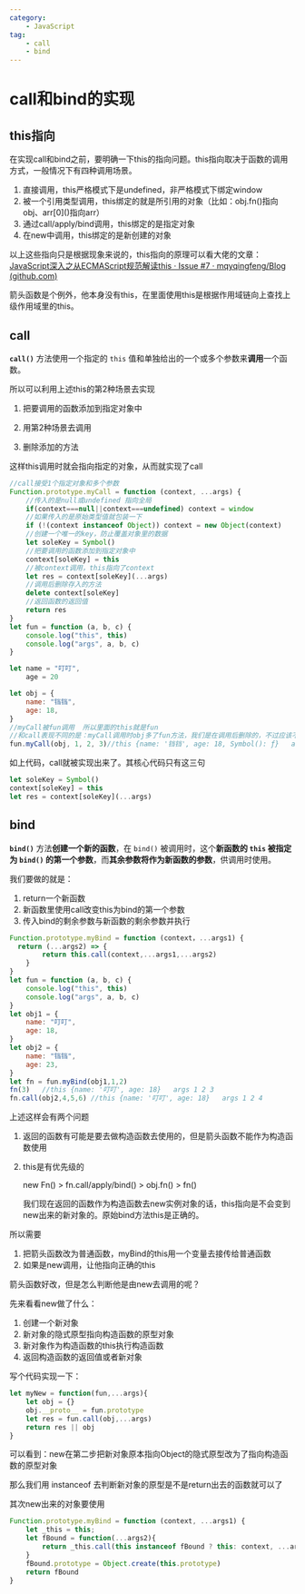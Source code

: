```yaml
---
category:
    - JavaScript
tag:
    - call
    - bind
---
```

# call和bind的实现

## this指向

在实现call和bind之前，要明确一下this的指向问题。this指向取决于函数的调用方式，一般情况下有四种调用场景。
1. 直接调用，this严格模式下是undefined，非严格模式下绑定window
2. 被一个引用类型调用，this绑定的就是所引用的对象（比如：obj.fn()指向obj、arr\[0]()指向arr）
3. 通过call/apply/bind调用，this绑定的是指定对象
4. 在new中调用，this绑定的是新创建的对象

以上这些指向只是根据现象来说的，this指向的原理可以看大佬的文章：[JavaScript深入之从ECMAScript规范解读this · Issue #7 · mqyqingfeng/Blog (github.com)](https://github.com/mqyqingfeng/Blog/issues/7)

箭头函数是个例外，他本身没有this，在里面使用this是根据作用域链向上查找上级作用域里的this。

## call

**`call()`** 方法使用一个指定的 `this` 值和单独给出的一个或多个参数来**调用**一个函数。

所以可以利用上述this的第2种场景去实现

1. 把要调用的函数添加到指定对象中

2. 用第2种场景去调用

3. 删除添加的方法

这样this调用时就会指向指定的对象，从而就实现了call

```js
//call接受1个指定对象和多个参数
Function.prototype.myCall = function (context, ...args) {
  	//传入的是null或undefined 指向全局
  	if(context===null||context===undefined) context = window
  	//如果传入的是原始类型值就包装一下
    if (!(context instanceof Object)) context = new Object(context)
    //创建一个唯一的key，防止覆盖对象里的数据
    let soleKey = Symbol()
    //把要调用的函数添加到指定对象中
    context[soleKey] = this
    //被context调用，this指向了context
    let res = context[soleKey](...args)
    //调用后删除存入的方法
    delete context[soleKey]
    //返回函数的返回值
    return res
}
let fun = function (a, b, c) {
    console.log("this", this)
    console.log("args", a, b, c)
}

let name = "叮叮",
    age = 20

let obj = {
    name: "铛铛",
    age: 18,
}
//myCall被fun调用  所以里面的this就是fun
//和call表现不同的是：myCall调用时obj多了fun方法，我们是在调用后删除的，不过应该不会有什么影响
fun.myCall(obj, 1, 2, 3)//this {name: '铛铛', age: 18, Symbol(): ƒ}   args 1 2 3
```

如上代码，call就被实现出来了。其核心代码只有这三句

```js
let soleKey = Symbol()
context[soleKey] = this
let res = context[soleKey](...args)
```

## bind

**`bind()`** 方法**创建一个新的函数**，在 `bind()` 被调用时，这个**新函数的 `this` 被指定为 `bind()` 的第一个参数**，而**其余参数将作为新函数的参数**，供调用时使用。

我们要做的就是：

1. return一个新函数
2. 新函数里使用call改变this为bind的第一个参数
3. 传入bind的剩余参数与新函数的剩余参数并执行

```js
Function.prototype.myBind = function (context，...args1) { 
  return (...args2) => {
        return this.call(context,...args1,...args2)
    }
}
let fun = function (a, b, c) {
    console.log("this", this)
    console.log("args", a, b, c)
}
let obj1 = {
    name: "叮叮",
    age: 18,
}
let obj2 = {
    name: "铛铛",
    age: 23,
}
let fn = fun.myBind(obj1,1,2)
fn(3)   //this {name: '叮叮', age: 18}   args 1 2 3
fn.call(obj2,4,5,6) //this {name: '叮叮', age: 18}   args 1 2 4
```

上述这样会有两个问题

1. 返回的函数有可能是要去做构造函数去使用的，但是箭头函数不能作为构造函数使用

2. this是有优先级的

   new Fn() > fn.call/apply/bind() > obj.fn() > fn()

   我们现在返回的函数作为构造函数去new实例对象的话，this指向是不会变到new出来的新对象的。原始bind方法this是正确的。

所以需要

1. 把箭头函数改为普通函数，myBind的this用一个变量去接传给普通函数
2. 如果是new调用，让他指向正确的this

箭头函数好改，但是怎么判断他是由new去调用的呢？

先来看看new做了什么：

1. 创建一个新对象
2. 新对象的隐式原型指向构造函数的原型对象
3. 新对象作为构造函数的this执行构造函数
4. 返回构造函数的返回值或者新对象

写个代码实现一下：

```js
let myNew = function(fun,...args){
    let obj = {}
    obj.__proto__ = fun.prototype
    let res = fun.call(obj,...args)
    return res || obj
}
```

可以看到：new在第二步把新对象原本指向Object的隐式原型改为了指向构造函数的原型对象

那么我们用 instanceof 去判断新对象的原型是不是return出去的函数就可以了

其次new出来的对象要使用

```js
Function.prototype.myBind = function (context, ...args1) {
    let _this = this;
    let fBound = function(...args2){
        return _this.call(this instanceof fBound ? this: context, ...args1, ...args2)
    }
    fBound.prototype = Object.create(this.prototype)
    return fBound
}
```

